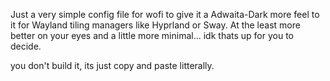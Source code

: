 Just a very simple config file for wofi to give it a Adwaita-Dark more feel to it for Wayland tiling managers like Hyprland or Sway. At the least more better on your eyes and a little more minimal... idk thats up for you to decide. 

you don't build it, its just copy and paste litterally. 
